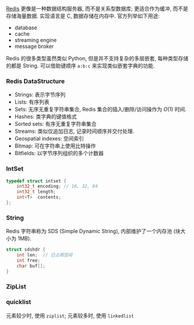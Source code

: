 [Redis](https://redis.io/docs/latest/develop/) 更像是一种数据结构服务器, 而不是关系型数据库; 更适合作为缓冲, 而不是存储海量数据. 实现语言是 C, 数据存储在内存中. 官方列举如下用途:
- database
- cache
- streaming engine
- message broker

Redis 的很多类型虽然类似 Python, 但是并不支持复杂的多层嵌套, 每种类型存储的都是 String. 可以借助键顺序 `a:b:c` 来实现类似嵌套字典的功能.

### Redis DataStructure

- Strings: 表示字节序列
- Lists: 有序列表
- Sets: 无序无重复字符串集合, Redis 集合的插入/删除/访问操作为 $O(1)$ 时间.
- Hashes: 类字典的键值格式
- Sorted sets: 有序无重复字符串集合
- Streams: 类似仅追加日志, 记录时间顺序并交付处理.
- Geospatial indexes: 空间索引
- Bitmap: 可在字符串上使用比特操作
- Bitfields: 以字节序列组织的多个计数器

### IntSet 

```cpp
typedef struct intset {
	int32_t encoding; // 16, 32, 64
	int32_t length;  
	int<T>  contents;
};
```

### String 

Redis 字符串称为 SDS (Simple Dynamic String), 内部维护了一个内存池 (块大小为 1MB).

```cpp
struct sdshdr {
	int len;  // 已占用空间
	int free; 
	char buf[];
}
```

### ZipList 



### quicklist 

元素较少时, 使用 `ziplist`; 元素较多时, 使用 `linkedlist`